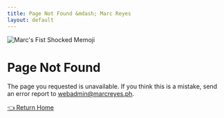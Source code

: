 ```yaml
---
title: Page Not Found &mdash; Marc Reyes
layout: default
---
```


<div tooltip="😖 Ugh, this is embarrassing." flow="right"><img class="profile-image big rounded" src="{{ 'images/marc-memoji-404.png' | absolute_url }}" alt="Marc's Fist Shocked Memoji"></div>

# Page Not Found

The page you requested is unavailable. If you think this is a mistake, send an error report to <a class="link-1" href="mailto:webadmin@marcreyes.ph?subject=Site Error Report (marcreyes.ph)">webadmin@marcreyes.ph</a>.

<a class="button bold huge rounded" href="https://marcreyes.ph">👈 Return Home</a>
